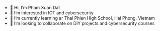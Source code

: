 - 👋 Hi, I’m Pham Xuan Dat
- 👀 I’m interested in IOT and cybersecurity
- 🌱 I’m currently learning ar Thai Phien High School, Hai Phong, Vietnam
- 💞️ I’m looking to collaborate on DIY projects and cybersecurity courses
